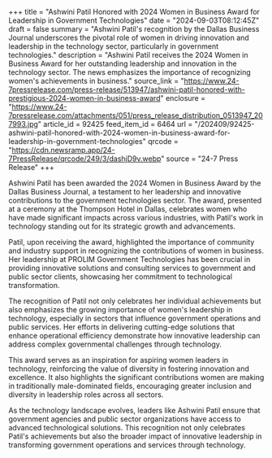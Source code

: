 +++
title = "Ashwini Patil Honored with 2024 Women in Business Award for Leadership in Government Technologies"
date = "2024-09-03T08:12:45Z"
draft = false
summary = "Ashwini Patil's recognition by the Dallas Business Journal underscores the pivotal role of women in driving innovation and leadership in the technology sector, particularly in government technologies."
description = "Ashwini Patil receives the 2024 Women in Business Award for her outstanding leadership and innovation in the technology sector. The news emphasizes the importance of recognizing women's achievements in business."
source_link = "https://www.24-7pressrelease.com/press-release/513947/ashwini-patil-honored-with-prestigious-2024-women-in-business-award"
enclosure = "https://www.24-7pressrelease.com/attachments/051/press_release_distribution_0513947_207993.jpg"
article_id = 92425
feed_item_id = 6464
url = "/202409/92425-ashwini-patil-honored-with-2024-women-in-business-award-for-leadership-in-government-technologies"
qrcode = "https://cdn.newsramp.app/24-7PressRelease/qrcode/249/3/dashjD9v.webp"
source = "24-7 Press Release"
+++

<p>Ashwini Patil has been awarded the 2024 Women in Business Award by the Dallas Business Journal, a testament to her leadership and innovative contributions to the government technologies sector. The award, presented at a ceremony at the Thompson Hotel in Dallas, celebrates women who have made significant impacts across various industries, with Patil's work in technology standing out for its strategic growth and advancements.</p><p>Patil, upon receiving the award, highlighted the importance of community and industry support in recognizing the contributions of women in business. Her leadership at PROLIM Government Technologies has been crucial in providing innovative solutions and consulting services to government and public sector clients, showcasing her commitment to technological transformation.</p><p>The recognition of Patil not only celebrates her individual achievements but also emphasizes the growing importance of women's leadership in technology, especially in sectors that influence government operations and public services. Her efforts in delivering cutting-edge solutions that enhance operational efficiency demonstrate how innovative leadership can address complex governmental challenges through technology.</p><p>This award serves as an inspiration for aspiring women leaders in technology, reinforcing the value of diversity in fostering innovation and excellence. It also highlights the significant contributions women are making in traditionally male-dominated fields, encouraging greater inclusion and diversity in leadership roles across all sectors.</p><p>As the technology landscape evolves, leaders like Ashwini Patil ensure that government agencies and public sector organizations have access to advanced technological solutions. This recognition not only celebrates Patil's achievements but also the broader impact of innovative leadership in transforming government operations and services through technology.</p>